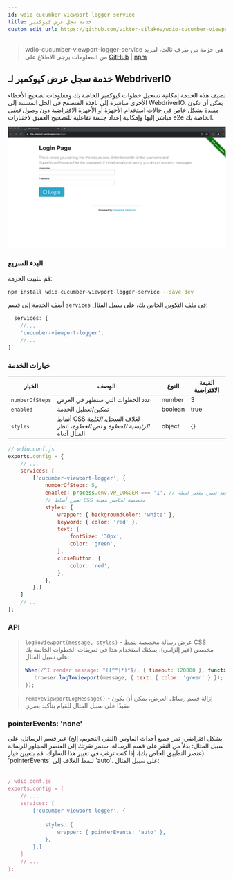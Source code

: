 ```yaml
---
id: wdio-cucumber-viewport-logger-service
title: خدمة سجل عرض كيوكمبر
custom_edit_url: https://github.com/viktor-silakov/wdio-cucumber-viewport-logger-service/edit/main/README.md
---
```



> wdio-cucumber-viewport-logger-service هي حزمة من طرف ثالث، لمزيد من المعلومات يرجى الاطلاع على [GitHub](https://github.com/viktor-silakov/wdio-cucumber-viewport-logger-service) | [npm](https://www.npmjs.com/package/wdio-cucumber-viewport-logger-service)
## خدمة سجل عرض كيوكمبر لـ WebdriverIO

تضيف هذه الخدمة إمكانية تسجيل خطوات كيوكمبر الخاصة بك ومعلومات تصحيح الأخطاء الأخرى مباشرة إلى نافذة المتصفح في
الحل المستند إلى WebdriverIO. يمكن أن تكون مفيدة بشكل خاص في حالات استخدام الأجهزة أو الأجهزة الافتراضية دون وصول
*فعلي* مباشر إليها وإمكانية إعداد جلسة تفاعلية للتصحيح العميق لاختبارات e2e الخاصة بك.

![demo](https://github.com/viktor-silakov/wdio-cucumber-viewport-logger-service/raw/main/img/demo.gif)

### البدء السريع

قم بتثبيت الحزمة:

```bash
npm install wdio-cucumber-viewport-logger-service --save-dev
```

أضف الخدمة إلى قسم `services` في ملف التكوين الخاص بك، على سبيل المثال:

```js
  services: [
    //...
    'cucumber-viewport-logger',
    //...
]
```

### خيارات الخدمة

| الخيار  | الوصف | النوع | القيمة الافتراضية |
| --- | --- | --- | --- |
| `numberOfSteps`  | عدد الخطوات التي ستظهر في العرض  | number |3 |
| `enabled`  | تمكين/تعطيل الخدمة | boolean |true |
| `styles`  | أنماط CSS لغلاف السجل، *الكلمة الرئيسية للخطوة* و *نص الخطوة*، انظر المثال أدناه  | object |{} |

```js
// wdio.conf.js
exports.config = {
    // ...
    services: [
        ['cucumber-viewport-logger', {
            numberOfSteps: 5,
            enabled: process.env.VP_LOGGER === '1', // سيتم تمكين الخدمة فقط عند تعيين متغير البيئة `VP_LOGGER` إلى `1`
            // تعيين أنماط CSS مخصصة لعناصر معينة
            styles: {
                wrapper: { backgroundColor: 'white' },
                keyword: { color: 'red' },
                text: {
                    fontSize: '30px',
                    color: 'green',
                },
                closeButton: {
                    color: 'red',
                },
            },
        },]
    ]
    // ...
};
```

### API

> `logToViewport(message, styles)` - عرض رسالة مخصصة بنمط CSS مخصص (غير إلزامي)، يمكنك استخدام هذا في تعريفات الخطوات الخاصة بك
على سبيل المثال:
>```js
>When(/^I render message: "([^"]*)"$/, { timeout: 120000 }, function (message) {
>    browser.logToViewport(message, { text: { color: 'green' } });
>});
>```


> `removeViewportLogMessage()` - إزالة قسم رسائل العرض، يمكن أن يكون مفيدًا على سبيل المثال للقيام بتأكيد بصري

### pointerEvents: 'none'

بشكل افتراضي، تمر جميع أحداث الماوس (النقر، التحويم، إلخ) عبر قسم الرسائل، على سبيل المثال: بدلاً من النقر على قسم الرسالة، ستمر نقرتك إلى العنصر المجاور للرسالة (عنصر التطبيق الخاص بك)، إذا كنت ترغب في تغيير هذا السلوك، قم بتعيين خيار 'pointerEvents' لنمط الغلاف إلى 'auto'، على سبيل المثال:
```js

/ wdio.conf.js
exports.config = {
    // ...
    services: [
        ['cucumber-viewport-logger', {
     
            styles: {
                wrapper: { pointerEvents: 'auto' },
            },
        },]
    ]
    // ...
};
```